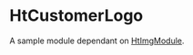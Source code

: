 HtCustomerLogo
==============

A sample module dependant on [HtImgModule](https://github.com/hrevert/HtImgModule).
